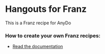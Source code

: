 # Hangouts for Franz
This is a Franz recipe for AnyDo

### How to create your own Franz recipes:
* [Read the documentation](https://github.com/meetfranz/plugins)
